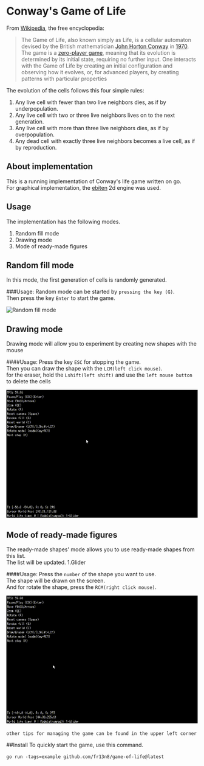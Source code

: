 # Conway's Game of Life
From [Wikipedia](https://en.wikipedia.org/wiki/Conway%27s_Game_of_Life), the free encyclopedia:

> The Game of Life, also known simply as Life, is a cellular automaton devised by
> the British mathematician [John Horton Conway](https://en.wikipedia.org/wiki/John_Horton_Conway)
> in [1970](https://en.wikipedia.org/wiki/Conway%27s_Game_of_Life#cite_note-1).
> The game is a [zero-player game](https://en.wikipedia.org/wiki/Zero-player_game),
> meaning that its evolution is determined by its initial state, requiring
> no further input. One interacts with the Game of Life by creating an initial
> configuration and observing how it evolves, or, for advanced players, by
> creating patterns with particular properties

The evolution of the cells follows this four simple rules:
1. Any live cell with fewer than two live neighbors dies, as if by underpopulation.
2. Any live cell with two or three live neighbors lives on to the next generation.
3. Any live cell with more than three live neighbors dies, as if by overpopulation.
4. Any dead cell with exactly three live neighbors becomes a live cell, as if by reproduction.


## About implementation
This is a running implementation of Conway's life game written on go. \
For graphical implementation, the [ebiten](https://github.com/hajimehoshi/ebiten) 2d engine was used.

## Usage

The implementation has the following modes.
1. Random fill mode
2. Drawing mode
3. Mode of ready-made figures

## Random fill mode

In this mode, the first generation of cells is randomly generated.

###Usage:
Random mode can be started by `pressing the key (G)`. \
Then press the key `Enter` to start the game.

![Random fill mode](./gifs/random.gif)

## Drawing mode

Drawing mode will allow you to experiment by creating new shapes with the mouse

####Usage:
Press the key `ESC` for stopping the game. \
Then you can draw the shape with the `LCM(left click mouse)`. \
for the eraser, hold the `Lshift(left shift)` and use the `left mouse button` to delete the cells

![Drawing mode](./gifs/draw.gif)

## Mode of ready-made figures

The ready-made shapes' mode allows you to use ready-made shapes from this list. \
The list will be updated.
1.Glider

####Usage: 
Press the `number` of the shape you want to use. \
The shape will be drawn on the screen. \
And for rotate the shape, press the `RCM(right click mouse)`.

![Drawing mode](./gifs/figure.gif)

``other tips for managing the game can be found in the upper left corner``

##Install
To quickly start the game, use this command. 
```azure
go run -tags=example github.com/fr13n8/game-of-life@latest
```